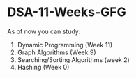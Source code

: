 # DSA-11-Weeks-GFG
As of now you can study:
1) Dynamic Programming (Week 11)
2) Graph Algorithms (Week 9)
3) Searching/Sorting Algorithms (week 2)
4) Hashing (Week 0)

